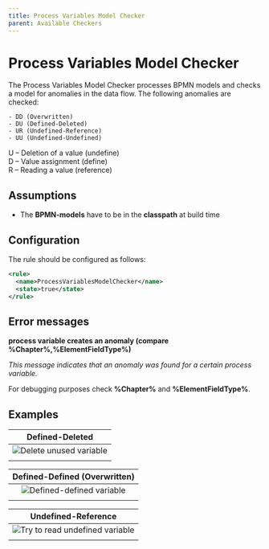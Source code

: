 ```yaml
---
title: Process Variables Model Checker
parent: Available Checkers
---
```

Process Variables Model Checker
=================================
The Process Variables Model Checker processes BPMN models and checks a model for anomalies in the data flow. The following anomalies are checked:
```
- DD (Overwritten)
- DU (Defined-Deleted)
- UR (Undefined-Reference)
- UU (Undefined-Undefined)
```
U – Deletion of a value (undefine)  
D – Value assignment (define)  
R – Reading a value (reference)  


## Assumptions
- The **BPMN-models** have to be in the **classpath** at build time

## Configuration
The rule should be configured as follows:
```xml
<rule>
  <name>ProcessVariablesModelChecker</name>
  <state>true</state>
</rule>

```


## Error messages
**process variable creates an anomaly (compare %Chapter%,%ElementFieldType%)**

_This message indicates that an anomaly was found for a certain process variable._

For debugging purposes check **%Chapter%** and **%ElementFieldType%**.

## Examples

| **Defined-Deleted**                                  | 
|:------------------------------------------------------------------------------------------------------:| 
|![Delete unused variable](../img/ProcessVariablesModelChecker_DU.PNG "remove unused variable")             |
| |

| **Defined-Defined (Overwritten)**                                  | 
|:------------------------------------------------------------------------------------------------------:| 
|![Defined-defined variable](../img/ProcessVariablesModelChecker_DD.PNG "overwritten variable")             |
| |

| **Undefined-Reference**                                  | 
|:------------------------------------------------------------------------------------------------------:| 
|![Try to read undefined variable](../img/ProcessVariablesModelChecker_UR.PNG "Undefined-reference variable")             |
| |
